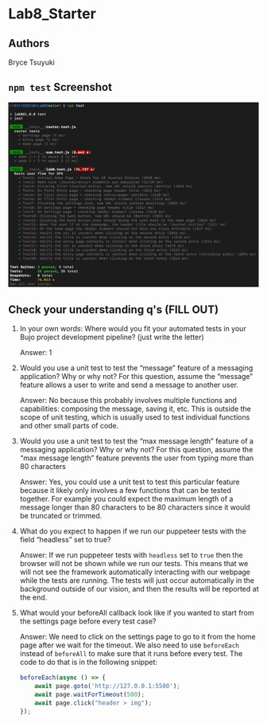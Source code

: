 # Lab8_Starter

## Authors

Bryce Tsuyuki

## `npm test` Screenshot

![Screenshot](npm-test.png)

## Check your understanding q's (FILL OUT)

1. In your own words: Where would you fit your automated tests in your Bujo project development pipeline? (just write the letter)

    Answer: 1

2. Would you use a unit test to test the “message” feature of a messaging application? Why or why not? For this question, assume the “message” feature allows a user to write and send a message to another user.

    Answer: No because this probably involves multiple functions and capabilities: composing the message, saving it, etc. This is outside the scope of unit testing, which is usually used to test individual functions and other small parts of code.

3. Would you use a unit test to test the “max message length” feature of a messaging application? Why or why not? For this question, assume the “max message length” feature prevents the user from typing more than 80 characters

    Answer: Yes, you could use a unit test to test this particular feature because it likely only involves a few functions that can be tested together. For example you could expect the maximum length of a message longer than 80 characters to be 80 characters since it would be truncated or trimmed.

4. What do you expect to happen if we run our puppeteer tests with the field “headless” set to true?

    Answer: If we run puppeteer tests with `headless` set to `true` then the browser will not be shown while we run our tests. This means that we will not see the framework automatically interacting with our webpage while the tests are running. The tests will just occur automatically in the background outside of our vision, and then the results will be reported at the end.

5. What would your beforeAll callback look like if you wanted to start from the settings page before every test case?

    Answer: We need to click on the settings page to go to it from the home page after we wait for the timeout. We also need to use `beforeEach` instead of `beforeAll` to make sure that it runs before every test. The code to do that is in the following snippet:

    ```js
    beforeEach(async () => {
        await page.goto('http://127.0.0.1:5500');
        await page.waitForTimeout(500);
        await page.click("header > img");
    });
    ```
